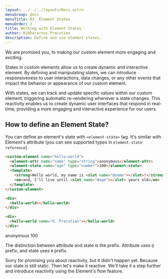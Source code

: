 ```yaml
---
layout: ../../../layouts/Docs.astro
menuGroup: docs
menuTitle: 03. Element States
menuOrder: 3
title: Working with Element States
author: Ribhararnus Pracutian
description: Define and use element states.
---
```


We are promised you, to making our custom element more engaging and exciting.

States in custom elements allow us to create dynamic and interactive element. By defining and manipulating states, we can introduce responsiveness to user interactions, data changes, or any other events that impact the behavior or appearance of our custom element.

With states, we can track and update specific values within our custom element, triggering automatic re-rendering whenever a state changes. This reactivity enables us to create dynamic user interfaces that respond in real-time, providing a more engaging and interactive experience for our users.

## How to define an Element State?

You can define an element's state with `<element-state>` tag. It's similar with Element's attribute (you can see supported types in <anchor-link href="/references/elements/element-state">`element-state reference`</anchor-link>).

```html
<custom-element name="hello-world">
  <element-attr name="name" type="string">anonymous</element-attr>
  <element-state name="age" type="number">100</element-state>
  <template>
    <strong>Hello world, my name is <slot name="@name"></slot>!</strong>
    <em>and, I'll live until <slot name="#age"></slot> years old</em>
  </template>
</custom-element>

<div>
  <hello-world></hello-world>
</div>

<div>
  <hello-world name="R. Pracutian"></hello-world>
</div>
```

<custom-element name="hello-world">
  <element-attr name="name" type="string">anonymous</element-attr>
  <element-state name="age" type="number">100</element-state>
  <template>
    <strong>Hello world, my name is <slot name="@name"></slot>!</strong>
    <em>and, I'll live until <slot name="#age"></slot> years old</em>
  </template>
</custom-element>

<realm-demo>
  <div>
    <hello-world></hello-world>
  </div>

  <div>
    <hello-world name="R. Pracutian"></hello-world>
  </div>
</realm-demo>

The distinction between attribute and state is the prefix. Attribute uses `@` prefix, and state uses `#` prefix.

Sorry for promising you about reactivity, but it didn't happen yet. Because our state is still static. Then let's make it reactive. We'll take it a step further and introduce reactivity using the <anchor-link href="/docs/learn/flow">Element's flow</anchor-link> feature.

